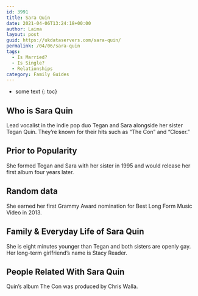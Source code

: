 ```yaml
---
id: 3991
title: Sara Quin
date: 2021-04-06T13:24:18+00:00
author: Laima
layout: post
guid: https://ukdataservers.com/sara-quin/
permalink: /04/06/sara-quin
tags:
  - Is Married?
  - Is Single?
  - Relationships
category: Family Guides
---
```


* some text
{: toc}


## Who is Sara Quin
                  
                  
                  
Lead vocalist in the indie pop duo Tegan and Sara alongside her sister Tegan Quin. They&#8217;re known for their hits such as &#8220;The Con&#8221; and &#8220;Closer.&#8221;
                  
              
            
              
            
                
                
                
## Prior to Popularity
                  
                  
                  
She formed Tegan and Sara with her sister in 1995 and would release her first album four years later.
                  
              
            
              
            
                
                
                
## Random data
                  
                  
                  
She earned her first Grammy Award nomination for Best Long Form Music Video in 2013.
                  
              
            
              
            
                
                
                
## Family & Everyday Life of Sara Quin
                  
                  
                  
She is eight minutes younger than Tegan and both sisters are openly gay. Her long-term girlfriend&#8217;s name is Stacy Reader.
                  
              
            
              
            
                
                
                
## People Related With Sara Quin
                  
                  
                  
Quin&#8217;s album The Con was produced by Chris Walla.
                  
              
            
              
            
                
              
            
              
              
            
            
              
            
          
          
          